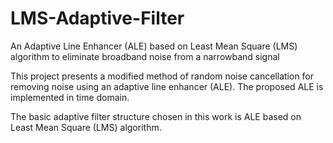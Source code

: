 # LMS-Adaptive-Filter
An Adaptive Line Enhancer (ALE) based on Least Mean Square (LMS) algorithm to eliminate broadband noise from a narrowband signal


This project presents a modified method of random noise cancellation for removing noise using an adaptive line enhancer (ALE). The proposed ALE is implemented in time domain.

The basic adaptive filter structure chosen in this work is ALE based on Least Mean Square (LMS) algorithm.
